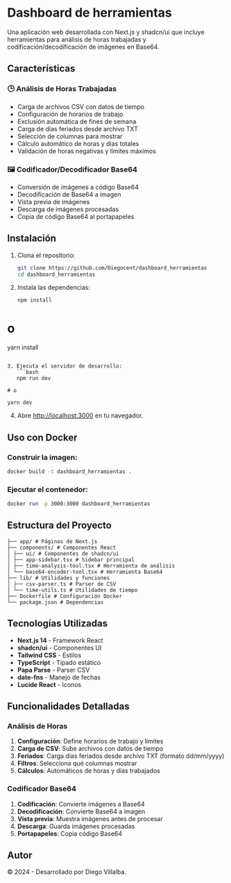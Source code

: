# Dashboard de herramientas

Una aplicación web desarrollada con Next.js y shadcn/ui que incluye herramientas para análisis de horas trabajadas y codificación/decodificación de imágenes en Base64.

## Características

### 🕒 Análisis de Horas Trabajadas

- Carga de archivos CSV con datos de tiempo
- Configuración de horarios de trabajo
- Exclusión automática de fines de semana
- Carga de días feriados desde archivo TXT
- Selección de columnas para mostrar
- Cálculo automático de horas y días totales
- Validación de horas negativas y límites máximos

### 🖼️ Codificador/Decodificador Base64

- Conversión de imágenes a código Base64
- Decodificación de Base64 a imagen
- Vista previa de imágenes
- Descarga de imágenes procesadas
- Copia de código Base64 al portapapeles

## Instalación

1. Clona el repositorio:

   ```bash
   git clone https://github.com/Diegocent/dashboard_herramientas
   cd dashboard_herramientas
   ```

2. Instala las dependencias:
   ```bash
   npm install
   ```

# o

yarn install

````

3. Ejecuta el servidor de desarrollo:
   ```bash
   npm run dev

# o

yarn dev
````

4. Abre [http://localhost:3000](http://localhost:3000) en tu navegador.

## Uso con Docker

### Construir la imagen:

```bash
docker build -t dashboard_herramientas .
```

### Ejecutar el contenedor:

```bash
docker run -p 3000:3000 dashboard_herramientas
```

## Estructura del Proyecto

```
├── app/ # Páginas de Next.js
├── components/ # Componentes React
│ ├── ui/ # Componentes de shadcn/ui
│ ├── app-sidebar.tsx # Sidebar principal
│ ├── time-analysis-tool.tsx # Herramienta de análisis
│ └── base64-encoder-tool.tsx # Herramienta Base64
├── lib/ # Utilidades y funciones
│ ├── csv-parser.ts # Parser de CSV
│ └── time-utils.ts # Utilidades de tiempo
├── Dockerfile # Configuración Docker
└── package.json # Dependencias
```

## Tecnologías Utilizadas

- **Next.js 14** - Framework React
- **shadcn/ui** - Componentes UI
- **Tailwind CSS** - Estilos
- **TypeScript** - Tipado estático
- **Papa Parse** - Parser CSV
- **date-fns** - Manejo de fechas
- **Lucide React** - Iconos

## Funcionalidades Detalladas

### Análisis de Horas

1. **Configuración**: Define horarios de trabajo y límites
2. **Carga de CSV**: Sube archivos con datos de tiempo
3. **Feriados**: Carga días feriados desde archivo TXT (formato dd/mm/yyyy)
4. **Filtros**: Selecciona qué columnas mostrar
5. **Cálculos**: Automáticos de horas y días trabajados

### Codificador Base64

1. **Codificación**: Convierte imágenes a Base64
2. **Decodificación**: Convierte Base64 a imagen
3. **Vista previa**: Muestra imágenes antes de procesar
4. **Descarga**: Guarda imágenes procesadas
5. **Portapapeles**: Copia código Base64

## Autor

© 2024 - Desarrollado por Diego Villalba.
